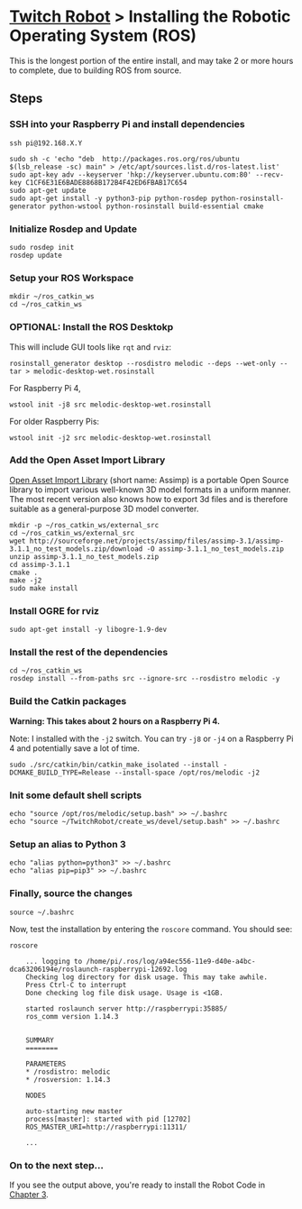 # [Twitch Robot](./README.md) > Installing the Robotic Operating System (ROS)

This is the longest portion of the entire install, and may take 2 or more hours to complete, due to building ROS from source.

## Steps

### SSH into your Raspberry Pi and install dependencies

```
ssh pi@192.168.X.Y
```

```
sudo sh -c 'echo "deb  http://packages.ros.org/ros/ubuntu  $(lsb_release -sc) main" > /etc/apt/sources.list.d/ros-latest.list'
sudo apt-key adv --keyserver 'hkp://keyserver.ubuntu.com:80' --recv-key C1CF6E31E6BADE8868B172B4F42ED6FBAB17C654
sudo apt-get update
sudo apt-get install -y python3-pip python-rosdep python-rosinstall-generator python-wstool python-rosinstall build-essential cmake
```

### Initialize Rosdep and Update

```
sudo rosdep init
rosdep update
```

### Setup your ROS Workspace

```
mkdir ~/ros_catkin_ws
cd ~/ros_catkin_ws
```

### OPTIONAL: Install the ROS Desktokp 

This will include GUI tools like `rqt` and `rviz`:

```
rosinstall_generator desktop --rosdistro melodic --deps --wet-only --tar > melodic-desktop-wet.rosinstall 
```

For Raspberry Pi 4,

```
wstool init -j8 src melodic-desktop-wet.rosinstall
```

For older Raspberry Pis:

```
wstool init -j2 src melodic-desktop-wet.rosinstall
```

### Add the Open Asset Import Library 

[Open Asset Import Library](http://www.assimp.org/) (short name: Assimp) is a portable Open Source library to import various well-known 3D model formats in a uniform manner. The most recent version also knows how to export 3d files and is therefore suitable as a general-purpose 3D model converter.

```
mkdir -p ~/ros_catkin_ws/external_src 
cd ~/ros_catkin_ws/external_src
wget http://sourceforge.net/projects/assimp/files/assimp-3.1/assimp-3.1.1_no_test_models.zip/download -O assimp-3.1.1_no_test_models.zip
unzip assimp-3.1.1_no_test_models.zip
cd assimp-3.1.1
cmake .
make -j2
sudo make install
```

### Install OGRE for rviz

```
sudo apt-get install -y libogre-1.9-dev
```

### Install the rest of the dependencies

```
cd ~/ros_catkin_ws
rosdep install --from-paths src --ignore-src --rosdistro melodic -y
```

### Build the Catkin packages

**Warning: This takes about 2 hours on a Raspberry Pi 4.**

Note: I installed with the `-j2` switch. You can try `-j8` or `-j4` on a Raspberry Pi 4 and potentially save a lot of time.

```
sudo ./src/catkin/bin/catkin_make_isolated --install -DCMAKE_BUILD_TYPE=Release --install-space /opt/ros/melodic -j2
```

### Init some default shell scripts

```
echo "source /opt/ros/melodic/setup.bash" >> ~/.bashrc
echo "source ~/TwitchRobot/create_ws/devel/setup.bash" >> ~/.bashrc
```

### Setup an alias to Python 3

```
echo "alias python=python3" >> ~/.bashrc
echo "alias pip=pip3" >> ~/.bashrc
```

### Finally, source the changes

```
source ~/.bashrc
```

Now, test the installation by entering the `roscore` command. You should see:

```
roscore

    ... logging to /home/pi/.ros/log/a94ec556-11e9-d40e-a4bc-dca63206194e/roslaunch-raspberrypi-12692.log
    Checking log directory for disk usage. This may take awhile.
    Press Ctrl-C to interrupt
    Done checking log file disk usage. Usage is <1GB.

    started roslaunch server http://raspberrypi:35885/
    ros_comm version 1.14.3


    SUMMARY
    ========

    PARAMETERS
    * /rosdistro: melodic
    * /rosversion: 1.14.3

    NODES

    auto-starting new master
    process[master]: started with pid [12702]
    ROS_MASTER_URI=http://raspberrypi:11311/

    ...
```

### On to the next step...

If you see the output above, you're ready to install the Robot Code in [Chapter 3](./Chapter3-RobotCode.md).

